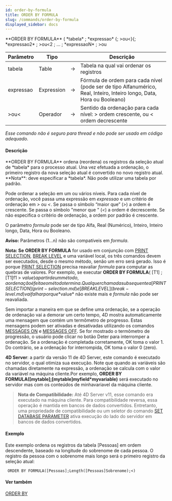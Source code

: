 ```yaml
---
id: order-by-formula
title: ORDER BY FORMULA
slug: /commands/order-by-formula
displayed_sidebar: docs
---
```


<!--REF #_command_.ORDER BY FORMULA.Syntax-->**ORDER BY FORMULA** ( *tabela* ; *expressao* {; >ou<}{; *expressao2* ; >ou<2 ; ... ; *expressaoN* ; >ou<N} )<!-- END REF-->
<!--REF #_command_.ORDER BY FORMULA.Params-->
| Parâmetro | Tipo |  | Descrição |
| --- | --- | --- | --- |
| tabela | Table | &#8594;  | Tabela na qual vai ordenar os registros |
| expressao | Expression | &#8594;  | Fórmula de ordem para cada nível (pode ser de tipo Alfanumérico, Real, Inteiro, Inteiro longo, Data, Hora ou Booleano) |
| >ou< | Operador | &#8594;  | Sentido da ordenação para cada nível: > ordem crescente, ou < ordem decrescente |

<!-- END REF-->

*Esse comando não é seguro para thread e não pode ser usado em código adequado.*


#### Descrição 

<!--REF #_command_.ORDER BY FORMULA.Summary-->**ORDER BY FORMULA** ordena (reordena) os registros da seleção atual de *tabela* para o processo atual.<!-- END REF--> Una vez efetuada a ordenação, o primeiro registro da nova seleção atual é convertido no novo registro atual. **Nota**: deve especificar a *tabela*. Não pode utilizar uma tabela por padrão.

Pode ordenar a seleção em um ou vários níveis. Para cada nível de ordenação, você passa uma expressão em *expressao* e um critério de ordenação em *\>* ou *<*. Se passa o símbolo “maior que” (*\>*) a ordem é crescente. Se passa o símbolo "menor que " (*<*) a ordem é decrescente. Se não especifica o critério de ordenação, a ordem por padrão é crescente.  
  
O parâmetro *formula* pode ser de tipo Alfa, Real (Numérico), Inteiro, Inteiro longo, Data, Hora ou Booleano.

**Aviso:** Parâmetros ($1...$n) não são compatíveis em *formula*. 

**Nota: Se** **ORDER BY FORMULA** for usado em conjunção com [PRINT SELECTION](print-selection.md), [BREAK LEVEL](break-level.md) e uma variável local, os três comandos devem ser executados, desde o mesmo método, senão um erro será gerado. Isso é porque [PRINT SELECTION](print-selection.md) precisa reavaliar *formula* para computar as quebras de valores. Por exemplo, se executar **ORDER BY FORMULA**( \[T1\] ; \[T1\]f1 > $value) a partir de um método, a ordenação é feita e o método termina. Qualquer chamada subsequente a [PRINT SELECTION](print-selection.md) e [BREAK LEVEL](break-level.md) vai falhar porque *$value* não existe mais e *formula* não pode ser reavaliada. 

  
Sem importar a maneira em que se define uma ordenação, se a operação de ordenação vai a demorar um certo tempo, 4D mostra automaticamente uma mensagem que contém um termômetro de progresso. Estas mensagens podem ser ativadas e desativadas utilizando os comandos [MESSAGES ON](messages-on.md) e [MESSAGES OFF](messages-off.md). Se for mostrado o termômetro de progressão, o usuário pode clicar no botão Deter para interromper a ordenação. Se a ordenação é completada corretamente, OK toma o valor 1\. Do contrário, se a ordenação for interrompida, OK toma o valor 0 (zero).  
  
**4D Server**: a partir da versão 11 de 4D Server, este comando é executado no servidor, o qual otimiza sua execução. Note que quando as variáveis são chamadas diretamente na expressão, a ordenação se calcula com o valor da variável na máquina cliente.Por exemplo, **ORDER BY FORMULA(\[mytable\];\[mytable\]myfield\*myvariable)** será executado no servidor mas com os conteúdos de minhavariavel da máquina cliente.

> **Nota de Compatibilidade:** Até 4D Server v11, esse comando era executado na máquina cliente. Para compatibilidade reversa, essa operação é mantida em bancos de dados convertidos. Entretanto, uma propriedade de compatibilidade ou um seletor do comando [SET DATABASE PARAMETER](set-database-parameter.md) ativa execução do lado do servidor em bancos de dados convertidos.

#### Exemplo 

Este exemplo ordena os registros da tabela \[Pessoas\] em ordem descendente, baseado na longitude do sobrenome de cada pessoa. O registro da pessoa com o sobrenome mais longo será o primeiro registro da seleção atual:

```4d
 ORDER BY FORMULA([Pessoas];Length([Pessoas]Sobrenome);<)
```

#### Ver também 

[ORDER BY](order-by.md)  